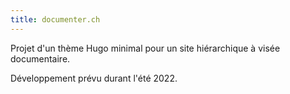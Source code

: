 ```yaml
---
title: documenter.ch
---
```


Projet d'un thème Hugo minimal pour un site hiérarchique à visée documentaire.

Développement prévu durant l'été 2022.